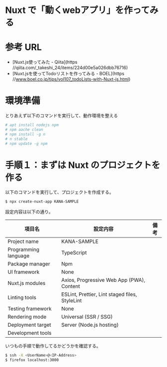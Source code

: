 # Nuxt で「動くwebアプリ」を作ってみる

# 参考 URL

- [Nuxt.js使ってみた - Qiita](https        //qiita.com/_takeshi_24/items/224d00e5a026dbb76716)
- [Nuxt.jsを使ってTodoリストを作ってみる - BOEL](https        //www.boel.co.jp/tips/vol107_todoLists-with-Nuxt-js.html)



# 環境準備
とりあえず以下のコマンドを実行して、動作環境を整える
```sh
# apt install nodejs npm
# npm aache clean
# npm install -g n
# n stable
# npm update -g npm
```

# 手順１：まずは Nuxt のプロジェクトを作る
以下のコマンドを実行して、プロジェクトを作成する。  
```sh
$ npx create-nuxt-app KANA-SAMPLE
```

設定内容は以下の通り。


| 項目名               | 設定内容 | 備考 |
|----------------------|----------------------------------------------------|--|
| Project name         | KANA-SAMPLE                                        |  |
| Programming language | TypeScript                                         |  |
| Package manager      | Npm                                                |  |
| UI framework         | None                                               |  |
| Nuxt.js modules      | Axios, Progressive Web App (PWA), Content          |  |
| Linting tools        | ESLint, Prettier, Lint staged files, StyleLint     |  |
| Testing framework    | None                                               |  |
| Rendering mode       | Universal (SSR / SSG)                              |  |
| Deployment target    | Server (Node.js hosting)                           |  |
| Development tools    |                                                    |  |


いつもの手順で動作してるかどうかを確認する。
```sh
$ ssh -X <UserName>@<IP-Address>
$ firefox localhost:3000
```
































